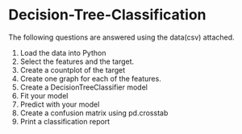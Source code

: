 # Decision-Tree-Classification

The following questions are answered using the data(csv) attached.

1. Load the data into Python 
2. Select the features and the target. 
3. Create a countplot of the target 
4. Create one graph for each of the features.
5. Create a DecisionTreeClassifier model 
6. Fit your model
7. Predict with your model
8. Create a confusion matrix using pd.crosstab
9. Print a classification report 
